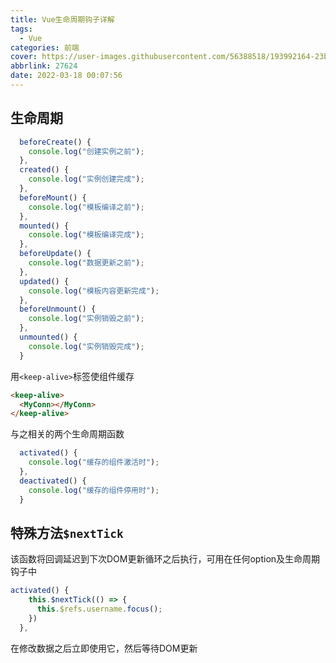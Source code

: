 ```yaml
---
title: Vue生命周期钩子详解
tags:
  - Vue
categories: 前端
cover: https://user-images.githubusercontent.com/56388518/193992164-23bf98cc-5c31-4a37-a916-0121cf40b31e.png
abbrlink: 27624
date: 2022-03-18 00:07:56
---
```


## 生命周期

```js
  beforeCreate() {
    console.log("创建实例之前");
  },
  created() {
    console.log("实例创建完成");
  },
  beforeMount() {
    console.log("模板编译之前");
  },
  mounted() {
    console.log("模板编译完成");
  },
  beforeUpdate() {
    console.log("数据更新之前");
  },
  updated() {
    console.log("模板内容更新完成");
  },
  beforeUnmount() {
    console.log("实例销毁之前");
  },
  unmounted() {
    console.log("实例销毁完成");
  }
```

用`<keep-alive>`标签使组件缓存

```html
<keep-alive>
  <MyConn></MyConn>
</keep-alive>
```

与之相关的两个生命周期函数

```js
  activated() {
    console.log("缓存的组件激活时");
  },
  deactivated() {
    console.log("缓存的组件停用时");
  }
```

## 特殊方法`$nextTick`

该函数将回调延迟到下次DOM更新循环之后执行，可用在任何option及生命周期钩子中

```js
activated() {   
    this.$nextTick(() => {
      this.$refs.username.focus();
    })
  },
```

在修改数据之后立即使用它，然后等待DOM更新

